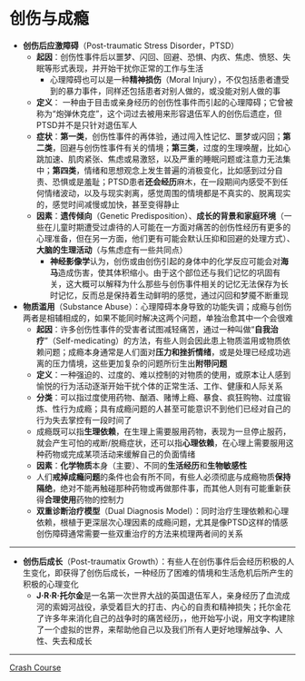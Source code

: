 # 创伤与成瘾
* **创伤后应激障碍**（Post-traumatic Stress Disorder，PTSD）
  * **起因**：创伤性事件后以噩梦、闪回、回避、恐惧、内疚、焦虑、愤怒、失眠等形式表现，并开始干扰你正常的工作与生活
    * 心理障碍也可以是一种**精神损伤**（Moral Injury），不仅包括患者遭受到的暴力事件，同样还包括患者对别人做的，或没能对别人做的事
  * **定义**： 一种由于目击或亲身经历的创伤性事件而引起的心理障碍；它曾被称为“炮弹休克症”，这个词过去被用来形容退伍军人的创伤后遗症，但PTSD并不是只针对退伍军人
  * **症状**：**第一类**，创伤性事件的再体验，通过闯入性记忆、噩梦或闪回；**第二类**，回避与创伤性事件有关的情境；**第三类**，过度的生理唤醒，比如心跳加速、肌肉紧张、焦虑或易激怒，以及严重的睡眠问题或注意力无法集中；**第四类**，情绪和思想观念上发生普遍的消极变化，比如感到过分自责、恐惧或是羞耻；PTSD患者**还会经历**麻木，在一段期间内感受不到任何情绪波动，以及与现实剥离，感觉周围的情境都是不真实的、脱离现实的，感觉时间减慢或加快，甚至变得静止
  * **因素**：**遗传倾向**（Genetic Predisposition）、**成长的背景和家庭环境**（一些在儿童时期遭受过虐待的人可能在一方面对痛苦的创伤性经历有更多的心理准备，但在另一方面，他们更有可能会默认压抑和回避的处理方式）、**大脑的生理活动**（与焦虑症有一些共同点）
    * **神经影像学**认为，创伤或由创伤引起的身体中的化学反应可能会对**海马**造成伤害，使其体积缩小。由于这个部位还与我们记忆的巩固有关，这大概可以解释为什么那些与创伤事件相关的记忆无法保存为长时记忆，反而总是保持着生动鲜明的感觉，通过闪回和梦魇不断重现
* **物质滥用**（Substance Abuse）：心理障碍本身导致的功能失调；成瘾与创伤两者是相辅相成的，如果不能同时解决这两个问题，单独治愈其中一个会很难
  * **起因**：许多创伤性事件的受害者试图减轻痛苦，通过一种叫做“**自我治疗**”（Self-medicating）的方法，有些人则会因此患上物质滥用或物质依赖问题；成瘾本身通常是人们面对**压力和挫折情绪**，或是处理已经成功逃离的压力情境，这些更加复杂的问题所衍生出**附带问题**
  * **定义**：一种强迫的、过度的、难以控制的对物质的使用，或原本让人感到愉悦的行为活动逐渐开始干扰个体的正常生活、工作、健康和人际关系
  * **分类**：可以指过度使用药物、酗酒、赌博上瘾、暴食、疯狂购物、过度锻炼、性行为成瘾；具有成瘾问题的人甚至可能意识不到他们已经对自己的行为失去掌控有一段时间了
  * 成瘾既可以指**生理依赖**，在生理上需要服用药物，表现为一旦停止服药，就会产生可怕的戒断/脱瘾症状，还可以指**心理依赖**，在心理上需要服用这种药物或完成某项活动来缓解自己的负面情绪
  * **因素**：**化学物质**本身（主要）、不同的**生活经历**和**生物敏感性**
  * 人们**戒掉成瘾问题**的条件也会有所不同，有些人必须彻底与成瘾物质**保持隔绝**，绝对不能再触碰那种药物或再做那件事，而其他人则有可能重新获得**合理使用**药物的控制力
  * **双重诊断治疗模型**（Dual Diagnosis Model）：同时治疗生理依赖和心理依赖，根植于更深层次心理因素的成瘾问题，尤其是像PTSD这样的情感创伤障碍通常需要一些双重治疗的方法来梳理两者间的关系
---
* **创伤后成长**（Post-traumatix Growth）：有些人在创伤事件后会经历积极的人生变化，即获得了创伤后成长，一种经历了困难的情境和生活危机后所产生的积极的心理变化
  * **J·R·R·托尔金**是一名第一次世界大战的英国退伍军人，亲身经历了血流成河的索姆河战役，承受着巨大的打击、内心的自责和精神损失；托尔金花了许多年来消化自己的战争时的痛苦经历，，他开始写小说，用文字构建除了一个虚拟的世界，来帮助他自己以及我们所有人更好地理解战争、人性、失去和成长
---
[Crash Course](https://www.bilibili.com/video/BV1Ax411N75Q?p=32)
